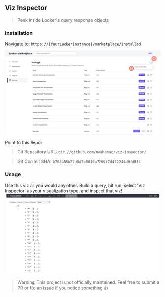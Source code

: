 ## Viz Inspector
> Peek inside Looker's query response objects

### Installation 
Navigate to: `https://{YourLookerInstance}/marketplace/installed`

<img src="https://github.com/noahamac/viz-inspector/blob/master/install.png">

Point to this Repo:
> Git Repository URL: `git://github.com/noahamac/viz-inspector/`

> Git Commit SHA: `b768458b27b8d7e8616a7260f7d452244d6fd834`


### Usage
Use this viz as you would any other. Build a query, hit run, select 'Viz Inspector' as your visualization type, and inspect that viz! 
<img src="https://github.com/noahamac/viz-inspector/blob/master/demo.png">



> Warning: This project is not officially maintained. Feel free to submit a PR or file an issue if you notice something 👍
